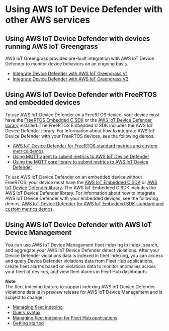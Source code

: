 # Using AWS IoT Device Defender with other AWS services<a name="dd-integration"></a>

## Using AWS IoT Device Defender with devices running AWS IoT Greengrass<a name="dd-gg-integration"></a>

AWS IoT Greengrass provides pre\-built integration with AWS IoT Device Defender to monitor device behaviors on an ongoing basis\.
+ [Integrate Device Defender with AWS IoT Greengrass V1](https://docs.aws.amazon.com/greengrass/v1/developerguide/device-defender-connector.html)
+ [Integrate Device Defender with AWS IoT Greengrass V2](https://docs.aws.amazon.com/greengrass/v2/developerguide/device-defender-component.html)

## Using AWS IoT Device Defender with FreeRTOS and embedded devices<a name="dd-integration-FreeRTOS"></a>

To use AWS IoT Device Defender on a FreeRTOS device, your device must have the [FreeRTOS Embedded C SDK](https://github.com/aws/amazon-freertos) or the [AWS IoT Device Defender library](https://docs.aws.amazon.com/embedded-csdk/latest/lib-ref/libraries/aws/device-defender-for-aws-iot-embedded-sdk/docs/doxygen/output/html/index.html) installed\. The FreeRTOS Embedded C SDK includes the AWS IoT Device Defender library\. For information about how to integrate AWS IoT Device Defender with your FreeRTOS devices, see the following demos:


+ [AWS IoT Device Defender for FreeRTOS standard metrics and custom metrics demos](https://freertos.org/iot-device-defender-demo/)
+ [Using MQTT agent to submit metrics to AWS IoT Device Defender](https://freertos.org/iot-device-defender/demo-with-mqtt-agent.html)
+ [Using the MQTT core library to submit metrics to AWS IoT Device Defender](https://docs.aws.amazon.com/freertos/latest/userguide/dd-demo.html)

To use AWS IoT Device Defender on an embedded device without FreeRTOS, your device must have the [AWS IoT Embedded C SDK](https://docs.aws.amazon.com/iot/latest/developerguide/iot-embedded-c-sdk.html) or [AWS IoT Device Defender library](https://docs.aws.amazon.com/embedded-csdk/latest/lib-ref/libraries/aws/device-defender-for-aws-iot-embedded-sdk/docs/doxygen/output/html/index.html)\. The AWS IoT Embedded C SDK includes the AWS IoT Device Defender library\. For information about how to integrate AWS IoT Device Defender with your embedded devices, see the following demos, [AWS IoT Device Defender for AWS IoT Embedded SDK standard and custom metrics demos](https://github.com/aws/aws-iot-device-sdk-embedded-C/blob/main/docs/doxygen/demos/defender_demo.dox)\.

## Using AWS IoT Device Defender with AWS IoT Device Management<a name="dd-integration-device-management"></a>

You can use AWS IoT Device Management fleet indexing to index, search, and aggregate your AWS IoT Device Defender detect violations\. After your Device Defender violations data is indexed in fleet indexing, you can access and query Device Defender violations data from Fleet Hub applications, create fleet alarms based on violations data to monitor anomalies across your fleet of devices, and view fleet alarms in Fleet Hub dashboards\. 

**Note**  
The fleet indexing feature to support indexing AWS IoT Device Defender violations data is in preview release for AWS IoT Device Management and is subject to change\.
+ [Managing fleet indexing](https://docs.aws.amazon.com/iot/latest/developerguide/managing-fleet-index.html)
+ [Query syntax](https://docs.aws.amazon.com/iot/latest/developerguide/query-syntax.html)
+ [Managing fleet indexing for Fleet Hub applications](https://docs.aws.amazon.com/iot/latest/fleethubuserguide/aws-iot-monitor-admin-fleet-indexing.html)
+ [Getting started](https://docs.aws.amazon.com/iot/latest/fleethubuserguide/aws-iot-monitor-user-getting-started.html)